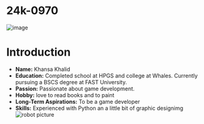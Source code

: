 # 24k-0970
![image](https://github.com/user-attachments/assets/09cf6d5b-2c92-4899-89ac-e52f5a564402)
# Introduction

- **Name:** Khansa Khalid
- **Education:** Completed school at HPGS and college at Whales. Currently pursuing a BSCS degree at FAST University.
- **Passion:** Passionate about game development.
- **Hobby:** love to read books and to paint
- **Long-Term Aspirations:** To be a game developer
 - **Skills:** Experienced with Python an a little bit of graphic designimg
 ![robot picture](https://www.google.com/url?sa=i&url=https%3A%2F%2Fwww.istockphoto.com%2Fphotos%2F3d-robot&psig=AOvVaw3NcG28gE0Ajq85NpLeDKB4&ust=1725163275948000&source=images&cd=vfe&opi=89978449&ved=0CBEQjRxqFwoTCIi55ZSsnogDFQAAAAAdAAAAABAE)
